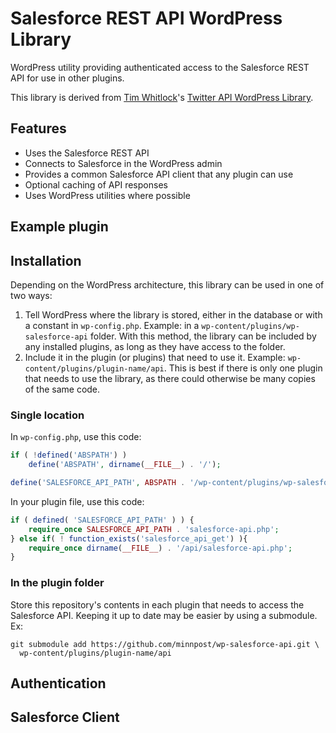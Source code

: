 # Salesforce REST API WordPress Library
 WordPress utility providing authenticated access to the Salesforce REST API for use in other plugins.

 This library is derived from [Tim Whitlock](https://github.com/timwhitlock)'s [Twitter API WordPress Library](https://github.com/timwhitlock/wp-twitter-api).

## Features

- Uses the Salesforce REST API
- Connects to Salesforce in the WordPress admin
- Provides a common Salesforce API client that any plugin can use
- Optional caching of API responses
- Uses WordPress utilities where possible

## Example plugin

## Installation

Depending on the WordPress architecture, this library can be used in one of two ways:

1. Tell WordPress where the library is stored, either in the database or with a constant in `wp-config.php`. Example: in a `wp-content/plugins/wp-salesforce-api` folder. With this method, the library can be included by any installed plugins, as long as they have access to the folder.
2. Include it in the plugin (or plugins) that need to use it. Example: `wp-content/plugins/plugin-name/api`. This is best if there is only one plugin that needs to use the library, as there could otherwise be many copies of the same code.

### Single location

In `wp-config.php`, use this code:

```php
if ( !defined('ABSPATH') )
    define('ABSPATH', dirname(__FILE__) . '/');

define('SALESFORCE_API_PATH', ABSPATH . '/wp-content/plugins/wp-salesforce-api/');
```

In your plugin file, use this code:

```php
if ( defined( 'SALESFORCE_API_PATH' ) ) {
    require_once SALESFORCE_API_PATH . 'salesforce-api.php';
} else if( ! function_exists('salesforce_api_get') ){
    require_once dirname(__FILE__) . '/api/salesforce-api.php';
}
```

### In the plugin folder

Store this repository's contents in each plugin that needs to access the Salesforce API. Keeping it up to date may be easier by using a submodule. Ex:

    git submodule add https://github.com/minnpost/wp-salesforce-api.git \
      wp-content/plugins/plugin-name/api

## Authentication

## Salesforce Client